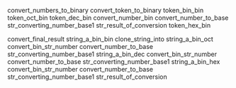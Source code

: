 
convert_numbers_to_binary
	convert_token_to_binary
		token_bin_bin
		token_oct_bin
		token_dec_bin
			convert_number_bin
				convert_number_to_base
					str_converting_number_base1
				str_result_of_conversion
		token_hex_bin
		
convert_final_result
	string_a_bin_bin
		clone_string_into
	string_a_bin_oct
		convert_bin_str_number
		convert_number_to_base
			str_converting_number_base1
	string_a_bin_dec
		convert_bin_str_number
		convert_number_to_base
			str_converting_number_base1
	string_a_bin_hex
		convert_bin_str_number
		convert_number_to_base
			str_converting_number_base1
	str_result_of_conversion
